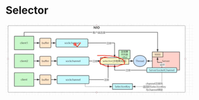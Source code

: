 # Selector

![image-20220807115841162](JAVAIO.assets/image-20220807115841162-16598447252401.png)

 
